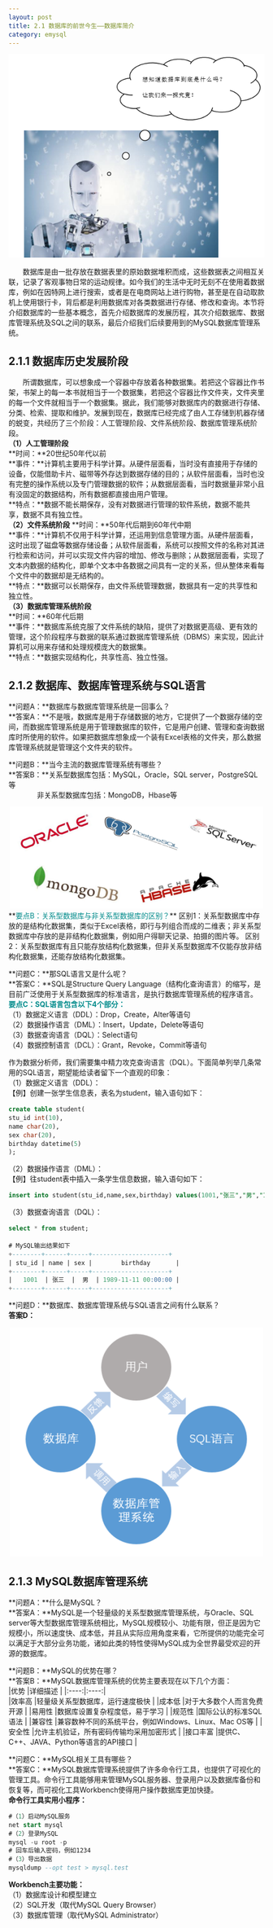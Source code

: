 ```yaml
---
layout: post
title: 2.1 数据库的前世今生——数据库简介
category: emysql
---
```

<div align="center">
<img width="550" height="400" src="https://raw.githubusercontent.com/carrylaw/IMG/master/img_sql/sql46.png" /> 
</div> 

&emsp;&emsp;数据库是由一批存放在数据表里的原始数据堆积而成，这些数据表之间相互关联，记录了客观事物日常的运动规律。如今我们的生活中无时无刻不在使用着数据库，例如在因特网上进行搜索，或者是在电商网站上进行购物，甚至是在自动取款机上使用银行卡，背后都是利用数据库对各类数据进行存储、修改和查询。本节将介绍数据库的一些基本概念，首先介绍数据库的发展历程，其次介绍数据库、数据库管理系统及SQL之间的联系，最后介绍我们后续要用到的MySQL数据库管理系统。         

## 2.1.1 数据库历史发展阶段                       
&emsp;&emsp;所谓数据库，可以想象成一个容器中存放着各种数据集。若把这个容器比作书架，书架上的每一本书就相当于一个数据集，若把这个容器比作文件夹，文件夹里的每一个文件就相当于一个数据集。据此，我们能够对数据库内的数据进行存储、分类、检索、提取和维护。发展到现在，数据库已经完成了由人工存储到机器存储的蜕变，共经历了三个阶段：人工管理阶段、文件系统阶段、数据库管理系统阶段。       
**（1）人工管理阶段**     
**时间：**20世纪50年代以前         
**事件：**计算机主要用于科学计算。从硬件层面看，当时没有直接用于存储的设备，仅能借助卡片、磁带等外存达到数据存储的目的；从软件层面看，当时也没有完整的操作系统以及专门管理数据的软件；从数据层面看，当时数据量非常小且有没固定的数据结构，所有数据都直接由用户管理。        
**特点：**数据不能长期保存，没有对数据进行管理的软件系统，数据不能共享，数据不具有独立性。         
**（2）文件系统阶段**
**时间：**50年代后期到60年代中期              
**事件：**计算机不仅用于科学计算，还运用到信息管理方面。从硬件层面看，这时出现了磁盘等数据存储设备；从软件层面看，系统可以按照文件的名称对其进行检索和访问，并可以实现文件内容的增加、修改与删除；从数据层面看，实现了文本内数据的结构化，即单个文本中各数据之间具有一定的关系，但从整体来看每个文件中的数据却是无结构的。        
**特点：**数据可以长期保存，由文件系统管理数据，数据具有一定的共享性和独立性。          
**（3）数据库管理系统阶段**      
**时间：**60年代后期          
**事件：**数据库系统克服了文件系统的缺陷，提供了对数据更高级、更有效的管理，这个阶段程序与数据的联系通过数据库管理系统（DBMS）来实现，因此计算机可以用来存储和处理规模庞大的数据集。           
**特点：**数据实现结构化，共享性高、独立性强。    

## 2.1.2 数据库、数据库管理系统与SQL语言             
**问题A：**数据库与数据库管理系统是一回事么？        
**答案A：**不是哦，数据库是用于存储数据的地方，它提供了一个数据存储的空间，而数据库管理系统是用于管理数据库的软件，它是用户创建、管理和查询数据库时所使用的软件。如果把数据库想象成一个装有Excel表格的文件夹，那么数据库管理系统就是管理这个文件夹的软件。         
    
**问题B：**当今主流的数据库管理系统有哪些？         
**答案B：**关系型数据库包括：MySQL，Oracle，SQL server，PostgreSQL等           
&emsp;&emsp;&emsp;&emsp;非关系型数据库包括：MongoDB，Hbase等
<div align="center">
<img width="500" height="200" src="https://raw.githubusercontent.com/carrylaw/IMG/master/img_sql/sql47.png" /> 
</div> 
**<span style="color:#008B8B;">要点B：关系型数据库与非关系型数据库的区别？</span>**                     
区别1：关系型数据库中存放的是结构化数据集，类似于Excel表格，即行与列组合而成的二维表；非关系型数据库中存放的是非结构化数据集，例如用户得聊天记录、拍摄的图片等。        
区别2：关系型数据库有且只能存放结构化数据集，但非关系型数据库不仅能存放非结构化数据集，还能存放结构化数据集。       

**问题C：**那SQL语言又是什么呢？       
**答案C：**SQL是Structure Query Language（结构化查询语言）的缩写，是目前广泛使用于关系型数据库的标准语言，是执行数据库管理系统的程序语言。        
**<span style="color:#008B8B;">要点C：SQL语言包含以下4个部分：</span>**        
（1）数据定义语言（DDL）：Drop，Create，Alter等语句           
（2）数据操作语言（DML）：Insert，Update，Delete等语句         
（3）数据查询语言（DQL）：Select语句          
（4）数据控制语言（DCL）：Grant，Revoke，Commit等语句       
        
作为数据分析师，我们需要集中精力攻克查询语言（DQL）。下面简单列举几条常用的SQL语言，期望能给读者留下一个直观的印象：     
（1）数据定义语言（DDL）：          
【例】创建一张学生信息表，表名为student，输入语句如下：         
```sql
create table student(
stu_id int(10),
name char(20),
sex char(20),
birthday datetime(5)
);
```
（2）数据操作语言（DML）：     
【例】往student表中插入一条学生信息数据，输入语句如下：    
```sql
insert into student(stu_id,name,sex,birthday) values(1001,"张三","男","1989-11-11");
```    
（3）数据查询语言（DQL）：     
```sql
select * from student;

# MySQL输出结果如下               
+--------+------+-----+---------------------+
| stu_id | name | sex |        birthday       |
+--------+------+-----+---------------------+
|   1001  | 张三  |  男  | 1989-11-11 00:00:00 |
+--------+------+-----+---------------------+
```         

**问题D：**数据库、数据库管理系统与SQL语言之间有什么联系？         
**答案D：** 
<div align="center">
<img width="500" height="450" src="https://raw.githubusercontent.com/carrylaw/IMG/master/img_sql/sql48.png" /> 
</div> 

## 2.1.3 MySQL数据库管理系统
**问题A：**什么是MySQL？          
**答案A：**MySQL是一个轻量级的关系型数据库管理系统，与Oracle、SQL server等大型数据库管理系统相比，MySQL规模较小、功能有限，但正是因为它规模小，所以速度快、成本低，并且从实际应用角度来看，它所提供的功能完全可以满足于大部分业务功能，诸如此类的特性使得MySQL成为全世界最受欢迎的开源的数据库。           

**问题B：**MySQL的优势在哪？        
**答案B：**MySQL数据库管理系统的优势主要表现在以下几个方面：          
|优势  |详细描述  | 
|:----:|:----:|  
|效率高 |轻量级关系型数据库，运行速度极快 | 
|成本低 |对于大多数个人而言免费开源 | 
|易用性 |数据库设置复杂程度低，易于学习 | 
|规范性 |国际公认的标准SQL语法 |
|兼容性 |兼容数种不同的系统平台，例如Windows、Linux、Mac OS等 |
|安全性 |允许主机验证，所有密码传输均采用加密形式 |
|接口丰富 |提供C、C++、JAVA、Python等语言的API接口 |

**问题C：**MySQL相关工具有哪些？           
**答案C：**MySQL数据库管理系统提供了许多命令行工具，也提供了可视化的管理工具。命令行工具能够用来管理MySQL服务器、登录用户以及数据库备份和恢复等，而可视化工具Workbench使得用户操作数据库更加快捷。         
**命令行工具实用小程序：**            
```sql
#（1）启动MySQL服务
net start mysql
#（2）登录MySQL
mysql -u root -p
# 回车后输入密码，例如1234
#（3）导出数据
mysqldump --opt test > mysql.test
```
**Workbench主要功能：**     
（1）数据库设计和模型建立        
（2）SQL开发（取代MySQL Query Browser）       
（3）数据库管理（取代MySQL Administrator）         



